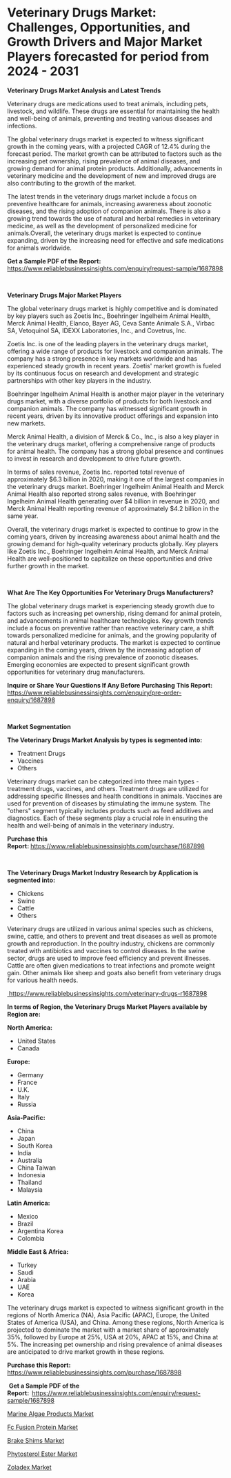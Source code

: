 <p><h1>Veterinary Drugs Market: Challenges, Opportunities, and Growth Drivers and Major Market Players forecasted for period from 2024 - 2031</h1></p><p><strong>Veterinary Drugs Market Analysis and Latest Trends</strong></p>
<p><p>Veterinary drugs are medications used to treat animals, including pets, livestock, and wildlife. These drugs are essential for maintaining the health and well-being of animals, preventing and treating various diseases and infections.</p><p>The global veterinary drugs market is expected to witness significant growth in the coming years, with a projected CAGR of 12.4% during the forecast period. The market growth can be attributed to factors such as the increasing pet ownership, rising prevalence of animal diseases, and growing demand for animal protein products. Additionally, advancements in veterinary medicine and the development of new and improved drugs are also contributing to the growth of the market.</p><p>The latest trends in the veterinary drugs market include a focus on preventive healthcare for animals, increasing awareness about zoonotic diseases, and the rising adoption of companion animals. There is also a growing trend towards the use of natural and herbal remedies in veterinary medicine, as well as the development of personalized medicine for animals.Overall, the veterinary drugs market is expected to continue expanding, driven by the increasing need for effective and safe medications for animals worldwide.</p></p>
<p><strong>Get a Sample PDF of the Report:&nbsp;</strong> <a href="https://www.reliablebusinessinsights.com/enquiry/request-sample/1687898">https://www.reliablebusinessinsights.com/enquiry/request-sample/1687898</a></p>
<p>&nbsp;</p>
<p><strong>Veterinary Drugs Major Market Players</strong></p>
<p><p>The global veterinary drugs market is highly competitive and is dominated by key players such as Zoetis Inc., Boehringer Ingelheim Animal Health, Merck Animal Health, Elanco, Bayer AG, Ceva Sante Animale S.A., Virbac SA, Vetoquinol SA, IDEXX Laboratories, Inc., and Covetrus, Inc.</p><p>Zoetis Inc. is one of the leading players in the veterinary drugs market, offering a wide range of products for livestock and companion animals. The company has a strong presence in key markets worldwide and has experienced steady growth in recent years. Zoetis' market growth is fueled by its continuous focus on research and development and strategic partnerships with other key players in the industry.</p><p>Boehringer Ingelheim Animal Health is another major player in the veterinary drugs market, with a diverse portfolio of products for both livestock and companion animals. The company has witnessed significant growth in recent years, driven by its innovative product offerings and expansion into new markets.</p><p>Merck Animal Health, a division of Merck & Co., Inc., is also a key player in the veterinary drugs market, offering a comprehensive range of products for animal health. The company has a strong global presence and continues to invest in research and development to drive future growth.</p><p>In terms of sales revenue, Zoetis Inc. reported total revenue of approximately $6.3 billion in 2020, making it one of the largest companies in the veterinary drugs market. Boehringer Ingelheim Animal Health and Merck Animal Health also reported strong sales revenue, with Boehringer Ingelheim Animal Health generating over $4 billion in revenue in 2020, and Merck Animal Health reporting revenue of approximately $4.2 billion in the same year.</p><p>Overall, the veterinary drugs market is expected to continue to grow in the coming years, driven by increasing awareness about animal health and the growing demand for high-quality veterinary products globally. Key players like Zoetis Inc., Boehringer Ingelheim Animal Health, and Merck Animal Health are well-positioned to capitalize on these opportunities and drive further growth in the market.</p></p>
<p>&nbsp;</p>
<p><strong>What Are The Key Opportunities For Veterinary Drugs Manufacturers?</strong></p>
<p><p>The global veterinary drugs market is experiencing steady growth due to factors such as increasing pet ownership, rising demand for animal protein, and advancements in animal healthcare technologies. Key growth trends include a focus on preventive rather than reactive veterinary care, a shift towards personalized medicine for animals, and the growing popularity of natural and herbal veterinary products. The market is expected to continue expanding in the coming years, driven by the increasing adoption of companion animals and the rising prevalence of zoonotic diseases. Emerging economies are expected to present significant growth opportunities for veterinary drug manufacturers.</p></p>
<p><strong>Inquire or Share Your Questions If Any Before Purchasing This Report:</strong> <a href="https://www.reliablebusinessinsights.com/enquiry/pre-order-enquiry/1687898">https://www.reliablebusinessinsights.com/enquiry/pre-order-enquiry/1687898</a></p>
<p>&nbsp;</p>
<p><strong>Market Segmentation</strong></p>
<p><strong>The Veterinary Drugs Market Analysis by types is segmented into:</strong></p>
<p><ul><li>Treatment Drugs</li><li>Vaccines</li><li>Others</li></ul></p>
<p><p>Veterinary drugs market can be categorized into three main types - treatment drugs, vaccines, and others. Treatment drugs are utilized for addressing specific illnesses and health conditions in animals. Vaccines are used for prevention of diseases by stimulating the immune system. The "others" segment typically includes products such as feed additives and diagnostics. Each of these segments play a crucial role in ensuring the health and well-being of animals in the veterinary industry.</p></p>
<p><strong>Purchase this Report:&nbsp;</strong><a href="https://www.reliablebusinessinsights.com/purchase/1687898">https://www.reliablebusinessinsights.com/purchase/1687898</a></p>
<p>&nbsp;</p>
<p><strong>The Veterinary Drugs Market Industry Research by Application is segmented into:</strong></p>
<p><ul><li>Chickens</li><li>Swine</li><li>Cattle</li><li>Others</li></ul></p>
<p><p>Veterinary drugs are utilized in various animal species such as chickens, swine, cattle, and others to prevent and treat diseases as well as promote growth and reproduction. In the poultry industry, chickens are commonly treated with antibiotics and vaccines to control diseases. In the swine sector, drugs are used to improve feed efficiency and prevent illnesses. Cattle are often given medications to treat infections and promote weight gain. Other animals like sheep and goats also benefit from veterinary drugs for various health needs.</p></p>
<p><a href="https://www.reliablebusinessinsights.com/veterinary-drugs-r1687898">&nbsp;https://www.reliablebusinessinsights.com/veterinary-drugs-r1687898</a></p>
<p><strong>In terms of Region, the Veterinary Drugs Market Players available by Region are:</strong></p>
<p>
    <p> <strong> North America: </strong>
        <ul>
            <li>United States</li>
            <li>Canada</li>
        </ul>
        </p> 
    <p> <strong> Europe: </strong>
        <ul>
            <li>Germany</li>
            <li>France</li>
            <li>U.K.</li>
            <li>Italy</li>
            <li>Russia</li>
        </ul>
        </p> 
    <p> <strong> Asia-Pacific: </strong>
        <ul>
            <li>China</li>
            <li>Japan</li>
            <li>South Korea</li>
            <li>India</li>
            <li>Australia</li>
            <li>China Taiwan</li>
            <li>Indonesia</li>
            <li>Thailand</li>
            <li>Malaysia</li>
        </ul>
        </p> 
    <p> <strong> Latin America: </strong>
        <ul>
            <li>Mexico</li>
            <li>Brazil</li>
            <li>Argentina Korea</li>
            <li>Colombia</li>
        </ul>
        </p> 
    <p> <strong> Middle East & Africa: </strong>
        <ul>
            <li>Turkey</li>
            <li>Saudi</li>
            <li>Arabia</li>
            <li>UAE</li>
            <li>Korea</li>
        </ul>
    </p>
    </p>
<p><p>The veterinary drugs market is expected to witness significant growth in the regions of North America (NA), Asia Pacific (APAC), Europe, the United States of America (USA), and China. Among these regions, North America is projected to dominate the market with a market share of approximately 35%, followed by Europe at 25%, USA at 20%, APAC at 15%, and China at 5%. The increasing pet ownership and rising prevalence of animal diseases are anticipated to drive market growth in these regions.</p></p>
<p><strong>Purchase this Report: </strong><a href="https://www.reliablebusinessinsights.com/purchase/1687898">https://www.reliablebusinessinsights.com/purchase/1687898</a></p>
<p>&nbsp;<strong>Get a Sample PDF of the Report:&nbsp;&nbsp;</strong><a href="https://www.reliablebusinessinsights.com/enquiry/request-sample/1687898">https://www.reliablebusinessinsights.com/enquiry/request-sample/1687898</a></p>
<p><strong></strong></p>
<p><p><a href="https://www.linkedin.com/pulse/global-marine-algae-products-market-status-2024-2031-forecast-mj9kf?trackingId=G5N69tKfRo6LKAivuh0PZQ%3D%3D">Marine Algae Products Market</a></p><p><a href="https://github.com/markmellon1/Market-Research-Report-List-1/blob/main/fc-fusion-protein-market.md">Fc Fusion Protein Market</a></p><p><a href="https://medium.com/@torreysmith2023/global-brake-shims-market-size-is-expected-to-experience-a-cagr-of-11-6-6fee69d1b23d">Brake Shims Market</a></p><p><a href="https://www.linkedin.com/pulse/phytosterol-ester-market-size-share-trends-analysis-report-y8laf?trackingId=N0KXBJVeTHiM4lg%2BhYmg9Q%3D%3D">Phytosterol Ester Market</a></p><p><a href="https://github.com/Raeloodard576457/Market-Research-Report-List-1/blob/main/zoladex-market.md">Zoladex Market</a></p></p>